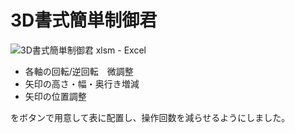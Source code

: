 # 3D書式簡単制御君
![3D書式簡単制御君 xlsm - Excel](https://github.com/yt0sh/vba-3dformat-control/assets/71376979/3d84b997-639c-4c63-90f6-dc1f7db3fc8d)

- 各軸の回転/逆回転　微調整
- 矢印の高さ・幅・奥行き増減
- 矢印の位置調整

をボタンで用意して表に配置し、操作回数を減らせるようにしました。
